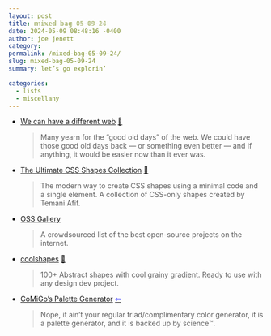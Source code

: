 ```yaml
---
layout: post
title: 𝕞𝕚𝕩𝕖𝕕 𝕓𝕒𝕘 𝟘𝟝-𝟘𝟡-𝟚𝟜
date: 2024-05-09 08:48:16 -0400
author: joe jenett
category: 
permalink: /mixed-bag-05-09-24/
slug: mixed-bag-05-09-24
summary: let’s go explorin’

categories:
  - lists
  - miscellany
---
```


<ul class="links">
	<li><a title="Molly White" href="https://www.citationneeded.news/we-can-have-a-different-web/">We can have a different web</a> <a href="https://pinboard.in/u:angusf">📌</a><blockquote><p>Many yearn for the “good old days” of the web. We could have those good old days back — or something even better — and if anything, it would be easier now than it ever was.</p></blockquote></li>
	<li><a title="The Ultimate CSS Shapes Collection" href="https://css-shape.com/">The Ultimate CSS Shapes Collection</a> <a href="https://pinboard.in/u:roger">📌</a><blockquote><p>The modern way to create CSS shapes using a minimal code and a single element. A collection of CSS-only shapes created by Temani Afif.</p></blockquote></li>
	<li><a title="Discover the best open-source projects" href="https://oss.gallery/">OSS Gallery</a><blockquote><p>A crowdsourced list of the best open-source projects on the internet.</p></blockquote></li>
	<li><a title="coolshapes" href="https://coolshap.es/">coolshapes</a> <a href="https://pinboard.in/u:zero1infinity">📌</a><blockquote><p>100+ Abstract shapes with cool grainy gradient. Ready to use with any design dev project.</p></blockquote></li>
	<li><a title="CoMiGo’s Palette Generator by Cosmo Myzrail Gorynych" href="https://comigo.itch.io/palettes">CoMiGo’s Palette Generator</a> <a title="source" href="https://discourse.32bit.cafe/t/resources-list-for-the-personal-web/"><span style="color:blue;">&#8678;</span></a><blockquote><p>Nope, it ain’t your regular triad/complimentary color generator, it is a palette generator, and it is backed up by science™️.</p></blockquote></li>
</ul>

<a style="display:none;" href="https://brid.gy/publish/mastodon"><small>(cross-posted to mastodon)</small></a>